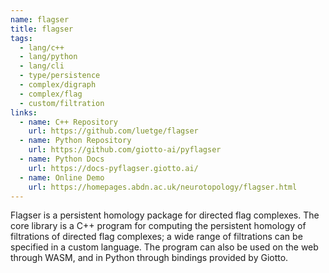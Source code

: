 ```yaml
---
name: flagser
title: flagser
tags:
  - lang/c++
  - lang/python
  - lang/cli
  - type/persistence
  - complex/digraph
  - complex/flag
  - custom/filtration
links:
  - name: C++ Repository
    url: https://github.com/luetge/flagser
  - name: Python Repository
    url: https://github.com/giotto-ai/pyflagser
  - name: Python Docs
    url: https://docs-pyflagser.giotto.ai/
  - name: Online Demo
    url: https://homepages.abdn.ac.uk/neurotopology/flagser.html
---
```


Flagser is a persistent homology package for directed flag complexes.
The core library is a C++ program for computing the persistent homology of filtrations of directed flag complexes; a wide range of filtrations can be specified in a custom language.
The program can also be used on the web through WASM, and in Python through bindings provided by Giotto.
